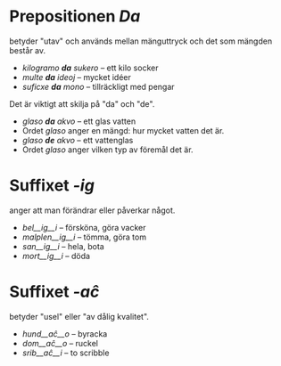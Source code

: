 # Prepositionen *Da*

betyder "utav" och används mellan mänguttryck och det som mängden består av.

- *kilogramo __da__ sukero* – ett kilo socker
- *multe __da__ ideoj* – mycket idéer 
- *suficxe __da__ mono* – tillräckligt med pengar 

Det är viktigt att skilja på "da" och "de". 

- *glaso __da__ akvo* – ett glas vatten 
 - Ordet *glaso* anger en mängd: hur mycket vatten det är.
- *glaso __de__ akvo* – ett vattenglas
 - Ordet *glaso* anger vilken typ av föremål det är.

# Suffixet *-ig*

 anger att man förändrar eller påverkar något. 

- *bel__ig__i* – försköna, göra vacker
- *malplen__ig__i* – tömma, göra tom
- *san__ig__i* – hela, bota
- *mort__ig__i* – döda

# Suffixet *-aĉ*

betyder "usel" eller "av dålig kvalitet".

- *hund__aĉ__o* – byracka
- *dom__aĉ__o* – ruckel
- *srib__aĉ__i* – to scribble
 

